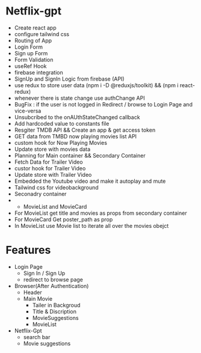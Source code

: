 # Netflix-gpt

- Create react app
- configure tailwind css
- Routing of App
- Login Form
- Sign up Form
- Form Validation
- useRef Hook
- firebase integration
- SignUp and SignIn Logic from firebase (API)
- use redux to store user data (npm i -D @reduxjs/toolkit) && (npm i react-redux)
- whenever there is state change use authChange API
- BugFix : if the user is not logged in Redirect / browse to Login Page and vice-versa
- Unsubcribed to the onAUthStateChanged callback
- Add hardcoded value to constants file
- Resgiter TMDB API && Create an app & get access token
- GET data from TMBD now playing movies list API
- custom hook for Now Playing Movies
- Update store with movies data
- Planning for Main container && Secondary Container
- Fetch Data for Trailer Video
- custor hook for Trailer Video
- Update store with Trailer Video
- Embedded the Youtube video and make it autoplay and mute
- Tailwind css for videobackground
- Seconadry container
- - MovieList and MovieCard
- For MovieList get title and movies as props from secondary container
- For MovieCard Get poster_path as prop 
- In MovieList use Movie list to iterate all over the movies obejct 

# Features

- Login Page
  - Sign In / Sign Up
  - redirect to browse page
- Browser(After Authentication)
  - Header
  - Main Movie
    - Tailer in Backgroud
    - Title & Discription
    - MovieSuggestions
    - MovieList
- Netflix-Gpt
  - search bar
  - Movie suggestions
